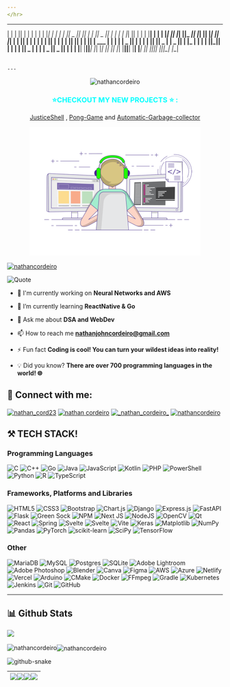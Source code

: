 ```yaml
---
</hr>


 ```
  __   __  ___           ___   __   __   __    __    _  _______  _______  __   __  _______  __    _ 
 |  | |  ||   |         |   | |  | |  |_|  |  |  |  | ||   _   ||       ||  | |  ||   _   ||  |  | |
 |  |_|  ||   |         |   | |__| |       |  |   |_| ||  |_|  ||_     _||  |_|  ||  |_|  ||   |_| |
 |       ||   |         |   |      |       |  |       ||       |  |   |  |       ||       ||       |
 |       ||   |  ___    |   |      |       |  |  _    ||       |  |   |  |       ||       ||  _    |
 |   _   ||   | |_  |   |   |      | ||_|| |  | | |   ||   _   |  |   |  |   _   ||   _   || | |   |
 |__| |__||___|   |_|   |___|      |_|   |_|  |_|  |__||__| |__|  |___|  |__| |__||__| |__||_|  |__|
```                   

---
```

<p align="center"> <img src="https://komarev.com/ghpvc/?username=nathancordeiro&label=Profile%20views&color=c8a4d4&style=for-the-badge" alt="nathancordeiro" /> </p>

<h3 align="center" style="color:cyan">⭐CHECKOUT MY NEW PROJECTS ⭐ :  </h3>
<p align="center">
 <a href="https://github.com/NathanCordeiro/JusticeShell">JusticeShell</a> ,
 <a href="https://github.com/NathanCordeiro/Pong-Game">Pong-Game</a> and 
 <a href="https://github.com/NathanCordeiro/Automatic-Garbage-Collector">Automatic-Garbage-collector</a>
</p> 


<p align="center"> <img src="https://raw.githubusercontent.com/pspiagicw/pspiagicw/master/gif3.gif" width="400"/> </p>


<p align="left"> <a href="https://github.com/ryo-ma/github-profile-trophy"><img src="https://github-profile-trophy.vercel.app/?username=nathancordeiro&theme=nord" alt="nathancordeiro" /></a> </p>

![Quote](https://github-readme-quotes-bay.vercel.app/quote?theme=dark&layout=socrates&align=center)


- 🔭 I'm currently working on **Neural Networks and AWS**

- 🌱 I’m currently learning **ReactNative & Go**

- 💬 Ask me about **DSA and WebDev**

- 📫 How to reach me **nathanjohncordeiro@gmail.com**

- ⚡ Fun fact **Coding is cool! You can turn your wildest ideas into reality!**

- 💡 Did you know? **There are over 700 programming languages in the world! 🌐** 

<h2 align="left">🔗 Connect with me:</h2>
<p align="left">
<a href="https://twitter.com/nathan_cord23" target="blank"><img align="center" src="https://raw.githubusercontent.com/rahuldkjain/github-profile-readme-generator/master/src/images/icons/Social/twitter.svg" alt="nathan_cord23" height="30" width="40" /></a>
<a href="https://linkedin.com/in/nathan cordeiro" target="blank"><img align="center" src="https://raw.githubusercontent.com/rahuldkjain/github-profile-readme-generator/master/src/images/icons/Social/linked-in-alt.svg" alt="nathan cordeiro" height="30" width="40" /></a>
<a href="https://instagram.com/_nathan_cordeiro_" target="blank"><img align="center" src="https://raw.githubusercontent.com/rahuldkjain/github-profile-readme-generator/master/src/images/icons/Social/instagram.svg" alt="_nathan_cordeiro_" height="30" width="40" /></a>
<a href="https://www.leetcode.com/nathancordeiro" target="blank"><img align="center" src="https://raw.githubusercontent.com/rahuldkjain/github-profile-readme-generator/master/src/images/icons/Social/leet-code.svg" alt="nathancordeiro" height="30" width="40" /></a>
</p>


<h2 align="left">⚒️ TECH STACK!</h2>
<h3 align="left">Programming Languages</h3>
<p align="left"> 

![C](https://img.shields.io/badge/c-%2300599C.svg?style=for-the-badge&logo=c&logoColor=white) ![C++](https://img.shields.io/badge/c++-%2300599C.svg?style=for-the-badge&logo=c%2B%2B&logoColor=white) ![Go](https://img.shields.io/badge/go-%2300ADD8.svg?style=for-the-badge&logo=go&logoColor=white) ![Java](https://img.shields.io/badge/java-%23ED8B00.svg?style=for-the-badge&logo=openjdk&logoColor=white) ![JavaScript](https://img.shields.io/badge/javascript-%23323330.svg?style=for-the-badge&logo=javascript&logoColor=%23F7DF1E) ![Kotlin](https://img.shields.io/badge/kotlin-%237F52FF.svg?style=for-the-badge&logo=kotlin&logoColor=white) ![PHP](https://img.shields.io/badge/php-%23777BB4.svg?style=for-the-badge&logo=php&logoColor=white) ![PowerShell](https://img.shields.io/badge/PowerShell-%235391FE.svg?style=for-the-badge&logo=powershell&logoColor=white) ![Python](https://img.shields.io/badge/python-3670A0?style=for-the-badge&logo=python&logoColor=ffdd54) ![R](https://img.shields.io/badge/r-%23276DC3.svg?style=for-the-badge&logo=r&logoColor=white) ![TypeScript](https://img.shields.io/badge/typescript-%23007ACC.svg?style=for-the-badge&logo=typescript&logoColor=white)
 
</p>

<h3 align="left">Frameworks, Platforms and Libraries</h3>
<p align="left">

![HTML5](https://img.shields.io/badge/html5-%23E34F26.svg?style=for-the-badge&logo=html5&logoColor=white) ![CSS3](https://img.shields.io/badge/css3-%231572B6.svg?style=for-the-badge&logo=css3&logoColor=white) ![Bootstrap](https://img.shields.io/badge/bootstrap-%238511FA.svg?style=for-the-badge&logo=bootstrap&logoColor=white) ![Chart.js](https://img.shields.io/badge/chart.js-F5788D.svg?style=for-the-badge&logo=chart.js&logoColor=white) ![Django](https://img.shields.io/badge/django-%23092E20.svg?style=for-the-badge&logo=django&logoColor=white) ![Express.js](https://img.shields.io/badge/express.js-%23404d59.svg?style=for-the-badge&logo=express&logoColor=%2361DAFB) ![FastAPI](https://img.shields.io/badge/FastAPI-005571?style=for-the-badge&logo=fastapi) ![Flask](https://img.shields.io/badge/flask-%23000.svg?style=for-the-badge&logo=flask&logoColor=white) ![Green Sock](https://img.shields.io/badge/green%20sock-88CE02?style=for-the-badge&logo=greensock&logoColor=white) ![NPM](https://img.shields.io/badge/NPM-%23CB3837.svg?style=for-the-badge&logo=npm&logoColor=white) ![Next JS](https://img.shields.io/badge/Next-black?style=for-the-badge&logo=next.js&logoColor=white) ![NodeJS](https://img.shields.io/badge/node.js-6DA55F?style=for-the-badge&logo=node.js&logoColor=white) 	![OpenCV](https://img.shields.io/badge/opencv-%23white.svg?style=for-the-badge&logo=opencv&logoColor=white) ![Qt](https://img.shields.io/badge/Qt-%23217346.svg?style=for-the-badge&logo=Qt&logoColor=white) 	![React](https://img.shields.io/badge/react-%2320232a.svg?style=for-the-badge&logo=react&logoColor=%2361DAFB) ![Spring](https://img.shields.io/badge/spring-%236DB33F.svg?style=for-the-badge&logo=spring&logoColor=white) ![Svelte](https://img.shields.io/badge/svelte-%23f1413d.svg?style=for-the-badge&logo=svelte&logoColor=white) ![Svelte](https://img.shields.io/badge/svelte-%23f1413d.svg?style=for-the-badge&logo=svelte&logoColor=white) ![Vite](https://img.shields.io/badge/vite-%23646CFF.svg?style=for-the-badge&logo=vite&logoColor=white) ![Keras](https://img.shields.io/badge/Keras-%23D00000.svg?style=for-the-badge&logo=Keras&logoColor=white) ![Matplotlib](https://img.shields.io/badge/Matplotlib-%23ffffff.svg?style=for-the-badge&logo=Matplotlib&logoColor=black) ![NumPy](https://img.shields.io/badge/numpy-%23013243.svg?style=for-the-badge&logo=numpy&logoColor=white) ![Pandas](https://img.shields.io/badge/pandas-%23150458.svg?style=for-the-badge&logo=pandas&logoColor=white) ![PyTorch](https://img.shields.io/badge/PyTorch-%23EE4C2C.svg?style=for-the-badge&logo=PyTorch&logoColor=white) ![scikit-learn](https://img.shields.io/badge/scikit--learn-%23F7931E.svg?style=for-the-badge&logo=scikit-learn&logoColor=white) ![SciPy](https://img.shields.io/badge/SciPy-%230C55A5.svg?style=for-the-badge&logo=scipy&logoColor=%white) ![TensorFlow](https://img.shields.io/badge/TensorFlow-%23FF6F00.svg?style=for-the-badge&logo=TensorFlow&logoColor=white)
 
</p>

<h3 align="left">Other</h3>
<p align="left">

![MariaDB](https://img.shields.io/badge/MariaDB-003545?style=for-the-badge&logo=mariadb&logoColor=white) ![MySQL](https://img.shields.io/badge/mysql-4479A1.svg?style=for-the-badge&logo=mysql&logoColor=white) ![Postgres](https://img.shields.io/badge/postgres-%23316192.svg?style=for-the-badge&logo=postgresql&logoColor=white) ![SQLite](https://img.shields.io/badge/sqlite-%2307405e.svg?style=for-the-badge&logo=sqlite&logoColor=white) ![Adobe Lightroom](https://img.shields.io/badge/Adobe%20Lightroom-31A8FF.svg?style=for-the-badge&logo=Adobe%20Lightroom&logoColor=white) ![Adobe Photoshop](https://img.shields.io/badge/adobe%20photoshop-%2331A8FF.svg?style=for-the-badge&logo=adobe%20photoshop&logoColor=white) ![Blender](https://img.shields.io/badge/blender-%23F5792A.svg?style=for-the-badge&logo=blender&logoColor=white) ![Canva](https://img.shields.io/badge/Canva-%2300C4CC.svg?style=for-the-badge&logo=Canva&logoColor=white) ![Figma](https://img.shields.io/badge/figma-%23F24E1E.svg?style=for-the-badge&logo=figma&logoColor=white) ![AWS](https://img.shields.io/badge/AWS-%23FF9900.svg?style=for-the-badge&logo=amazon-aws&logoColor=white) ![Azure](https://img.shields.io/badge/azure-%230072C6.svg?style=for-the-badge&logo=microsoftazure&logoColor=white) ![Netlify](https://img.shields.io/badge/netlify-%23000000.svg?style=for-the-badge&logo=netlify&logoColor=#00C7B7) ![Vercel](https://img.shields.io/badge/vercel-%23000000.svg?style=for-the-badge&logo=vercel&logoColor=white) ![Arduino](https://img.shields.io/badge/-Arduino-00979D?style=for-the-badge&logo=Arduino&logoColor=white) ![CMake](https://img.shields.io/badge/CMake-%23008FBA.svg?style=for-the-badge&logo=cmake&logoColor=white) ![Docker](https://img.shields.io/badge/docker-%230db7ed.svg?style=for-the-badge&logo=docker&logoColor=white) ![FFmpeg](https://shields.io/badge/FFmpeg-%23171717.svg?logo=ffmpeg&style=for-the-badge&labelColor=171717&logoColor=5cb85c) ![Gradle](https://img.shields.io/badge/Gradle-02303A.svg?style=for-the-badge&logo=Gradle&logoColor=white) ![Kubernetes](https://img.shields.io/badge/kubernetes-%23326ce5.svg?style=for-the-badge&logo=kubernetes&logoColor=white) 	![Jenkins](https://img.shields.io/badge/jenkins-%232C5263.svg?style=for-the-badge&logo=jenkins&logoColor=white) ![Git](https://img.shields.io/badge/git-%23F05033.svg?style=for-the-badge&logo=git&logoColor=white) 	![GitHub](https://img.shields.io/badge/github-%23121011.svg?style=for-the-badge&logo=github&logoColor=white)
 
</p>

---

<h2 align="left">📊 Github Stats</h2>

![](https://pixel-profile.vercel.app/api/github-stats?username=nathancordeiro&theme=journey&dithering=true&hide=avatar)</br>


<p><img align="left" src="https://github-readme-stats.vercel.app/api/top-langs?username=nathancordeiro&show_icons=true&locale=en&layout=compact&theme=transparent" alt="nathancordeiro" /></p>

<p><img align="center" src="https://github-readme-streak-stats.herokuapp.com/?user=nathancordeiro&theme=transparent" alt="nathancordeiro" /></p>

<picture>
  <source media="(prefers-color-scheme: dark)" srcset="https://raw.githubusercontent.com/NathanCordeiro/NathanCordeiro/output/github-snake-dark.svg" />
  <source media="(prefers-color-scheme: light)" srcset="https://raw.githubusercontent.com/NathanCordeiro/NathanCordeiro/output/github-snake.svg" />
  <img alt="github-snake" src="https://raw.githubusercontent.com/tobiasmeyhoefer/tobiasmeyhoefer/output/github-snake.svg" />
</picture>


|<img src="https://raw.githubusercontent.com/gist/theAdityaNVS/f5b585d1082da2dffffea32434f37956/raw/7f9552d0a179b4f84059259fa878199e369b069c/GitHub-logo.gif" width="160"><img src="https://i.giphy.com/media/IdyAQJVN2kVPNUrojM/200.webp" width="120"><img src="https://i.giphy.com/media/LMt9638dO8dftAjtco/200.webp" width="120"><img src="https://media.tenor.com/TCMWkxIkF9IAAAAi/dancing-gopher.gif" width="120">|
|:--|
